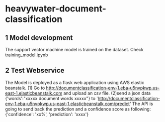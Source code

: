 # heavywater-document-classification
## 1 Model development 
The support vector machine model is trained on the dataset. Check training_model.ipynb
## 2 Test Webservice
The Model is deployed as a flask web application using AWS elastic beanstalk. 
(1) Go to http://documentclassification-env-1.eba-u5nvpkwp.us-east-1.elasticbeanstalk.com and upload an csv file.
(2)send a json data {'words':"xxxxx document words xxxxx"} to 'http://documentclassification-env-1.eba-u5nvpkwp.us-east-1.elasticbeanstalk.com/predict' The API is going to send back the prediction and a confidence score as following: {'confidence': 'xx%', 'prediction': 'xxxx'}
